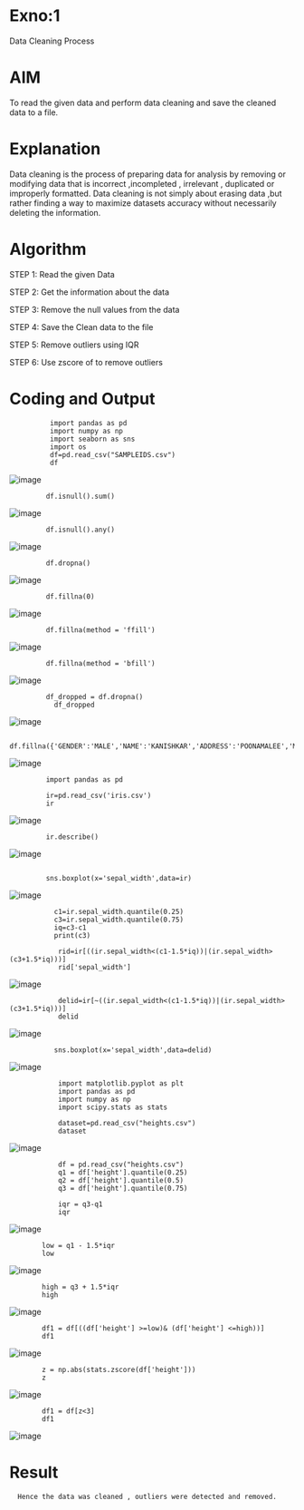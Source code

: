# Exno:1
Data Cleaning Process

# AIM
To read the given data and perform data cleaning and save the cleaned data to a file.

# Explanation
Data cleaning is the process of preparing data for analysis by removing or modifying data that is incorrect ,incompleted , irrelevant , duplicated or improperly formatted. Data cleaning is not simply about erasing data ,but rather finding a way to maximize datasets accuracy without necessarily deleting the information.

# Algorithm
STEP 1: Read the given Data

STEP 2: Get the information about the data

STEP 3: Remove the null values from the data

STEP 4: Save the Clean data to the file

STEP 5: Remove outliers using IQR

STEP 6: Use zscore of to remove outliers

# Coding and Output
```
          import pandas as pd
          import numpy as np
          import seaborn as sns
          import os 
          df=pd.read_csv("SAMPLEIDS.csv")
          df
```
![image](https://github.com/user-attachments/assets/fb40c9e1-91ca-41a8-a73f-11a8c6901a24)
```
         df.isnull().sum()
```
![image](https://github.com/user-attachments/assets/448b4773-bb27-42e1-b8bd-bb59948d6823)
```
         df.isnull().any()
```
![image](https://github.com/user-attachments/assets/0387ae9d-9e4b-405b-adbb-79b212f13439)
```
         df.dropna()
```
![image](https://github.com/user-attachments/assets/918ac1d7-18d2-4ebd-8a82-3ab2a7d7ff07)
```
         df.fillna(0)
```
![image](https://github.com/user-attachments/assets/d7860d8e-28f3-4776-8bd2-bc55fb3b9f0a)
```
         df.fillna(method = 'ffill')
```
![image](https://github.com/user-attachments/assets/77708935-1910-4d3a-94ba-02fadf5766ba)
```
         df.fillna(method = 'bfill')
```
![image](https://github.com/user-attachments/assets/3cc33a87-b6cc-4b9a-a590-dcf4c31a99af)
```
         df_dropped = df.dropna()
           df_dropped
```
![image](https://github.com/user-attachments/assets/87cca6f6-713d-44af-91db-bbd88a5a7abb)
```
         df.fillna({'GENDER':'MALE','NAME':'KANISHKAR','ADDRESS':'POONAMALEE','M1':98,'M2':87,'M3':76,'M4':92,'TOTAL':305,'AVG':89.999999})
```
![image](https://github.com/user-attachments/assets/a527569f-b8ca-42b8-8d46-00443f376a75)
```
         import pandas as pd
         
         ir=pd.read_csv('iris.csv')
         ir
```
![image](https://github.com/user-attachments/assets/24a5f2e3-1de1-48d2-a6f3-d1443fed5817)
```
         ir.describe()
```
![image](https://github.com/user-attachments/assets/636168ab-1f13-4cf8-9f82-ad3f4af92596)
```         import seaborn as sns
         
         sns.boxplot(x='sepal_width',data=ir)
```
![image](https://github.com/user-attachments/assets/a589836b-43b2-4361-8d33-29417ffc00e8)
```
           c1=ir.sepal_width.quantile(0.25)
           c3=ir.sepal_width.quantile(0.75)
           iq=c3-c1
           print(c3)
```
```
            rid=ir[((ir.sepal_width<(c1-1.5*iq))|(ir.sepal_width>(c3+1.5*iq)))]
            rid['sepal_width']
```
![image](https://github.com/user-attachments/assets/bceb96f4-fc58-49d8-a648-fe05f688cf8e)
```
            delid=ir[~((ir.sepal_width<(c1-1.5*iq))|(ir.sepal_width>(c3+1.5*iq)))]
            delid
```
![image](https://github.com/user-attachments/assets/f9b991b0-b896-47a9-a1e1-4b091d727d6b)
```
           sns.boxplot(x='sepal_width',data=delid)
```
![image](https://github.com/user-attachments/assets/eaf1ca13-2023-429a-92e1-50320226151d)

```
            import matplotlib.pyplot as plt
            import pandas as pd
            import numpy as np
            import scipy.stats as stats

            dataset=pd.read_csv("heights.csv")
            dataset
```
![image](https://github.com/user-attachments/assets/8a67ad73-93d4-46a4-b449-df5803bc4b52)
```
            df = pd.read_csv("heights.csv")
            q1 = df['height'].quantile(0.25)
            q2 = df['height'].quantile(0.5)
            q3 = df['height'].quantile(0.75)
            
            iqr = q3-q1
            iqr
```
![image](https://github.com/user-attachments/assets/f6ff638f-d523-4a4f-93ca-5ee98f2ee8c8)
```
        low = q1 - 1.5*iqr
        low
```
![image](https://github.com/user-attachments/assets/fc764ba2-2a21-4896-a625-0b2a5df21f53)
```
        high = q3 + 1.5*iqr
        high
```
![image](https://github.com/user-attachments/assets/c66570bd-4ed8-45c9-b213-bba4edd76b50)
```
        df1 = df[((df['height'] >=low)& (df['height'] <=high))]
        df1
```
![image](https://github.com/user-attachments/assets/3258b404-9cf0-4954-aee7-12c26f170dc5)
```
        z = np.abs(stats.zscore(df['height']))
        z
```
![image](https://github.com/user-attachments/assets/d4300244-7eec-41cb-8043-8672d8e9cd2f)

```
        df1 = df[z<3]
        df1
```
![image](https://github.com/user-attachments/assets/8b319dcc-a714-4b7b-974b-11cf96134829)

# Result
      Hence the data was cleaned , outliers were detected and removed.
